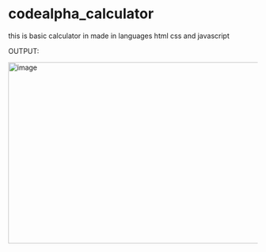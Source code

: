 # codealpha_calculator
this is basic calculator in made in languages html css and javascript


OUTPUT:

<img width="514" height="366" alt="image" src="https://github.com/user-attachments/assets/8d0d7a63-988c-4d5c-b1d9-11163279377d" />

